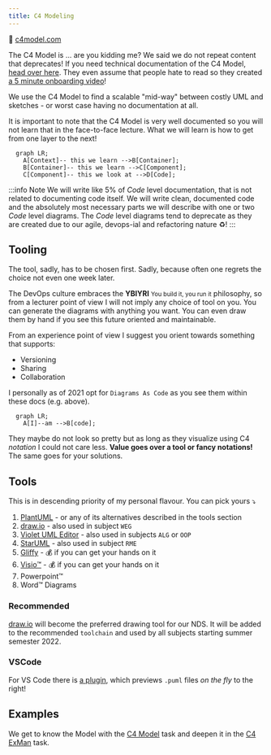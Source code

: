 ```yaml
---
title: C4 Modeling
---
```


🔗 [c4model.com](https://c4model.com/)

The C4 Model is ... are you kidding me? We said we do not repeat content that deprecates! If you need technical documentation of the C4 Model, [head over here](https://c4model.com/). They even assume that people hate to read so they created [a 5 minute onboarding video](https://www.youtube.com/watch?v=x2-rSnhpw0g)!

We use the C4 Model to find a scalable "mid-way" between costly UML and sketches - or worst case having no documentation at all. 

It is important to note that the C4 Model is very well documented so you will not learn that in the face-to-face lecture. What we will learn is how to get from one layer to the next!

```mermaid
  graph LR;
    A[Context]-- this we learn -->B[Container];
    B[Container]-- this we learn -->C[Component];
    C[Component]-- this we look at -->D[Code];
```

:::info Note
We will write like 5% of _Code_ level documentation, that is not related to documenting code itself. We will write clean, documented code and the absolutely most necessary parts we will describe with one or two _Code_ level diagrams. The _Code_ level diagrams tend to deprecate as they are created due to our agile, devops-ial and refactoring nature ♻️!
:::

## Tooling
The tool, sadly, has to be chosen first. Sadly, because often one regrets the choice not even one week later.

The DevOps culture embraces the **YBIYRI** <small>You build it, you run it</small> philosophy, so from a lecturer point of view I will not imply any choice of tool on you. You can generate the diagrams with anything you want. You can even draw them by hand if you see this future oriented and maintainable.

From an experience point of view I suggest you orient towards something that supports:

- Versioning
- Sharing
- Collaboration

I personally as of 2021 opt for `Diagrams As Code` as you see them within these docs (e.g. above).

```mermaid
  graph LR;
    A[I]--am -->B[code];
```

They maybe do not look so pretty but as long as they visualize using C4 _notation_ I could not care less. **Value goes over a tool or fancy notations!** The same goes for your solutions.

## Tools

This is in descending priority of my personal flavour. You can pick yours ⤵️

1. [PlantUML](/docs/tools/plantuml) - or any of its alternatives described in the tools section
2. [draw.io](https://app.diagrams.net/) - also used in subject `WEG`
3. [Violet UML Editor](http://alexdp.free.fr/violetumleditor/page.php) - also used in subjects `ALG` or `OOP`
4. [StarUML](https://staruml.io/) - also used in subject `RME`
5. [Gliffy](https://www.gliffy.com/) - 💰 if you can get your hands on it
6. [Visio™️](https://www.microsoft.com/en-ww/microsoft-365/visio/flowchart-software) - 💰 if you can get your hands on it
7. Powerpoint™️
8. Word™️ Diagrams


### Recommended
[draw.io](https://app.diagrams.net/) will become the preferred drawing tool for our NDS. It will be added to the recommended `toolchain` and used by all subjects starting summer semester 2022.

### VSCode
For VS Code there is [a plugin](https://marketplace.visualstudio.com/items?itemName=jebbs.plantuml), which previews `.puml` files _on the fly_ to the right!

## Examples

We get to know the Model with the [C4 Model](/docs/tasks/bites/c4-model) task and deepen it in the [C4 ExMan](/docs/tasks/c4-exman) task.